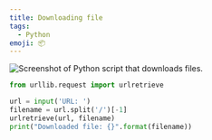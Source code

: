 ```yaml
---
title: Downloading file
tags:
  - Python
emoji: 📦
---
```


![Screenshot of Python script that downloads files.](./images/python-download-file.jpg)


```python
from urllib.request import urlretrieve

url = input('URL: ')
filename = url.split('/')[-1]
urlretrieve(url, filename)
print("Downloaded file: {}".format(filename))
```